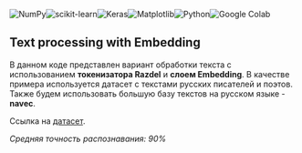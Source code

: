 ![NumPy](https://img.shields.io/badge/numpy-%23013243.svg?style=for-the-badge&logo=numpy&logoColor=white)![scikit-learn](https://img.shields.io/badge/scikit--learn-%23F7931E.svg?style=for-the-badge&logo=scikit-learn&logoColor=white)![Keras](https://img.shields.io/badge/Keras-%23D00000.svg?style=for-the-badge&logo=Keras&logoColor=white)![Matplotlib](https://img.shields.io/badge/Matplotlib-%23ffffff.svg?style=for-the-badge&logo=Matplotlib&logoColor=black)![Python](https://img.shields.io/badge/python-3670A0?style=for-the-badge&logo=python&logoColor=ffdd54)![Google Colab](https://img.shields.io/badge/Google%20Colab-%23F9A825.svg?style=for-the-badge&logo=googlecolab&logoColor=white)

## Text processing with Embedding
В данном коде представлен вариант обработки текста с использованием **токенизатора Razdel** и **слоем Embedding**. В качестве примера используется датасет с текстами русских писателей и поэтов. Также будем использовать большую базу текстов на русском языке - **navec**.

Ссылка на [датасет](https://storage.yandexcloud.net/academy.ai/russian_literature.zip). 

*Средняя точность распознавания: 90%*
